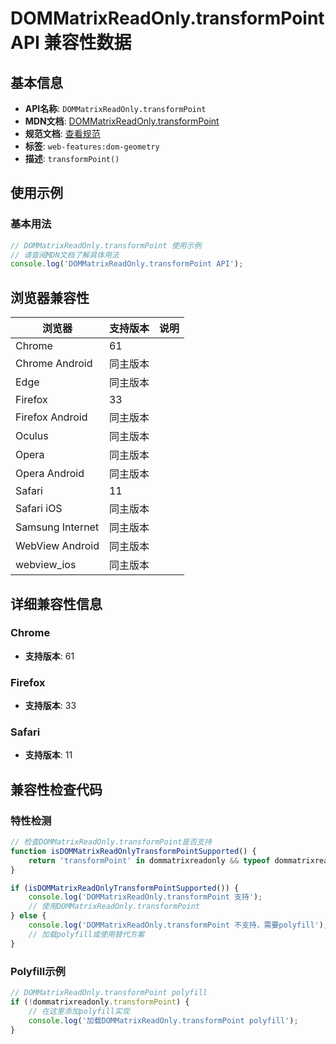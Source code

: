 # DOMMatrixReadOnly.transformPoint API 兼容性数据

## 基本信息

- **API名称**: `DOMMatrixReadOnly.transformPoint`
- **MDN文档**: [DOMMatrixReadOnly.transformPoint](https://developer.mozilla.org/docs/Web/API/DOMMatrixReadOnly/transformPoint)
- **规范文档**: [查看规范](https://drafts.fxtf.org/geometry/#dom-dommatrixreadonly-transformpoint)
- **标签**: `web-features:dom-geometry`
- **描述**: `transformPoint()`

## 使用示例

### 基本用法

```javascript
// DOMMatrixReadOnly.transformPoint 使用示例
// 请查阅MDN文档了解具体用法
console.log('DOMMatrixReadOnly.transformPoint API');
```

## 浏览器兼容性

| 浏览器 | 支持版本 | 说明 |
|--------|----------|------|
| Chrome | 61 |  |
| Chrome Android | 同主版本 |  |
| Edge | 同主版本 |  |
| Firefox | 33 |  |
| Firefox Android | 同主版本 |  |
| Oculus | 同主版本 |  |
| Opera | 同主版本 |  |
| Opera Android | 同主版本 |  |
| Safari | 11 |  |
| Safari iOS | 同主版本 |  |
| Samsung Internet | 同主版本 |  |
| WebView Android | 同主版本 |  |
| webview_ios | 同主版本 |  |

## 详细兼容性信息

### Chrome

- **支持版本**: 61

### Firefox

- **支持版本**: 33

### Safari

- **支持版本**: 11

## 兼容性检查代码

### 特性检测

```javascript
// 检查DOMMatrixReadOnly.transformPoint是否支持
function isDOMMatrixReadOnlyTransformPointSupported() {
    return 'transformPoint' in dommatrixreadonly && typeof dommatrixreadonly.transformPoint === 'function';
}

if (isDOMMatrixReadOnlyTransformPointSupported()) {
    console.log('DOMMatrixReadOnly.transformPoint 支持');
    // 使用DOMMatrixReadOnly.transformPoint
} else {
    console.log('DOMMatrixReadOnly.transformPoint 不支持，需要polyfill');
    // 加载polyfill或使用替代方案
}
```

### Polyfill示例

```javascript
// DOMMatrixReadOnly.transformPoint polyfill
if (!dommatrixreadonly.transformPoint) {
    // 在这里添加polyfill实现
    console.log('加载DOMMatrixReadOnly.transformPoint polyfill');
}
```

